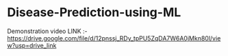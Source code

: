 # Disease-Prediction-using-ML
Demonstration video LINK :- https://drive.google.com/file/d/12pnssj_RDy_tpPU5ZqDA7W6A0jMkn80l/view?usp=drive_link
